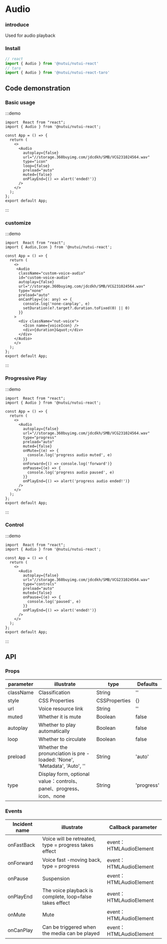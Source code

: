 # Audio 

### introduce

Used for audio playback

### Install

```javascript
// react
import { Audio } from '@nutui/nutui-react'
// taro
import { Audio } from '@nutui/nutui-react-taro'
```

## Code demonstration

### Basic usage

:::demo

```tsx
import  React from "react";
import { Audio } from '@nutui/nutui-react';

const App = () => {
  return (
    <>
      <Audio
        autoplay={false}
        url="//storage.360buyimg.com/jdcdkh/SMB/VCG231024564.wav"
        type="icon"
        loop={false}
        preload="auto"
        muted={false}
        onPlayEnd={() => alert('ended!')}
      />
    </>
  );
};
export default App;
```

:::

### customize

:::demo

```tsx
import  React from "react";
import { Audio,Icon } from '@nutui/nutui-react';

const App = () => {
  return (
    <>
     <Audio
      className="custom-voice-audio"
      id="custom-voice-audio"
      autoplay={false}
      url="//storage.360buyimg.com/jdcdkh/SMB/VCG231024564.wav"
      type="none"
      preload="auto"
      onCanPlay={(e: any) => {
        console.log('none-canplay', e)
        setDuration(e?.target?.duration.toFixed(0) || 0)
      }}
    >
      <div className="nut-voice">
        <Icon name={voiceIcon} />
        <div>{duration}&quot;</div>
      </div>
    </Audio>
    </>
  );
};
export default App;
```

:::

### Progressive Play

:::demo

```tsx
import  React from "react";
import { Audio } from '@nutui/nutui-react';

const App = () => {
  return (
    <>
      <Audio
        autoplay={false}
        url="//storage.360buyimg.com/jdcdkh/SMB/VCG231024564.wav"
        type="progress"
        preload="auto"
        muted={false}
        onMute={(e) => {
          console.log('progress audio muted', e)
        }}
        onForward={() => console.log('forward')}
        onPause={(e) => {
          console.log('progress audio paused', e)
        }}
        onPlayEnd={() => alert('progress audio ended!')}
      />
    </>
  );
};
export default App;
```

:::

### Control

:::demo

```tsx
import  React from "react";
import { Audio } from '@nutui/nutui-react';

const App = () => {
  return (
    <>
      <Audio
        autoplay={false}
        url="//storage.360buyimg.com/jdcdkh/SMB/VCG231024564.wav"
        type="controls"
        preload="auto"
        muted={false}
        onPause={(e) => {
          console.log('paused', e)
        }}
        onPlayEnd={() => alert('ended!')}
      />
    </>
  );
};
export default App;
```

:::


## API

### Props

| parameter         | illustrate                             | type   | Defaults           |
|--------------|----------------------------------|--------|------------------|
| className       | Classification               | String | ''              |
| style       | CSS Properties              | CSSProperties | {}           |
| url         | Voice resource link               | String | ''              |
| muted        | Whether it is mute                         | Boolean | false             |
| autoplay         | Whether to play automatically | Boolean | false               |
| loop | Whether to circulate     | Boolean | false |
| preload          | Whether the pronunciation is pre -loaded: 'None', 'Metadata', 'Auto', ''  | String | 'auto'              |
| type         | Display form, optional value：controls、panel、progress、icon、none  | String | 'progress'              |


### Events

| Incident name | illustrate           | Callback parameter     |
|--------|----------------|--------------|
| onFastBack  | Voice will be retreated, type = progress takes effect | event：HTMLAudioElement |
| onForward  | Voice fast -moving back, type = progress | event：HTMLAudioElement |
| onPause  | Suspension | event：HTMLAudioElement |
| onPlayEnd  | The voice playback is complete, loop=false takes effect | event：HTMLAudioElement|
| onMute  | Mute | event：HTMLAudioElement|
| onCanPlay  | Can be triggered when the media can be played | event：HTMLAudioElement |
